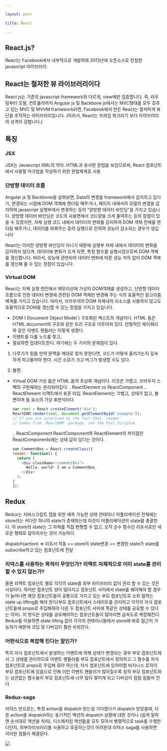 ```yaml
---

layout: post

title: React

---
```


## React.js?
React는 Facebook에서 내부적으로 개발하여 2013년에 오픈소스로 런칭한 javascript 라이브러리.

## React는 철저한 뷰 라이브러리이다

React js는 기존의 javascript framework와 다르게, view에만 집중합니다. 
즉, 라우팅부터 모델, 컨트롤러까지 Angular js 및 Backbone js에서는 MVC형태를 모두 갖추고 있는 MVC 및 MVVM framework라면, 
Facebook에서 만든 React는 철저하게 뷰단을 조작하는 라이브러리입니다. 
(따라서, React는 프레임 워크라기 보다 라이브러리의 성격이 강합니다.)

## 특징

### JSX
JSX는 Javascript XML의 약자. HTML과 유사한 문법을 보임으로써, React 컴포넌트에서 사용할 마크업을 작성하기 위한 문법체계로 사용

### 단방향 데이터 흐름
Angular js 및 Backbone을 살펴보면, Data의 변경을 framework에서 감지하고 있다가, 변경되는 시점에 DOM 객체에 렌더링 해주거나, 
페이지 내에서의 모델의 변경을 감지하여 javascript 실행부에서 변경하는 등의 “양방향 데이터 바인딩”을 가지고 있습니다. 
양방향 데이터 바인딩은 코드의 사용면에서 코드량을 크게 줄여주는 등의 장점이 있을 수 있겠지만, 
자체 실행 코드 내에서 데이터의 변화를 감지하여 DOM 객체 전체를 렌더링 해주거나, 데이터를 바꿔주는 등의 실행으로 인하여 성능이 감소되는 경우가 생깁니다

React는 이러한 양방향 바인딩이 아니기 때문에 실행부 자체 내에서 데이터의 변화를 감지하지 않으며, 데이터에 변화가 오게 되면, 특정 함수를 실행시킴으로써 DOM 객체를 갱신합니다. 따라서, 성능에 관련되어 데이터 변화에 따른 성능 저하 없이 DOM 객체를 갱신해 줄 수 있는 장점이 있습니다.

### Virtual DOM
React는 자체 실행 엔진에서 메모리상에 가상의 DOM객체를 생성하고, 단방향 데이터 흐름으로 인한 데이터 변경에 관련된 DOM 객체만 변경해 주는 식의 효율적인 알고리즘 체계를 가지고 있습니다. 따라서, 브라우저의 DOM 자체내의 리소스를 사용하지 않고도 효율적으로 DOM을 갱신할 수 있는 장점을 가지고 있습니다.

- DOM ( Document Object Model )
구조화된 텍스트의 개념이다.
HTML 돔은 HTML document의 구조와 같은 트리 구조로 이루어져 있다.
전형적인 제이쿼리와 같은 이벤트 핸들러는 이렇게 생겼다.
- 이벤트를 다룰 노드를 찾고,
- 필요하면 업데이트한다.
여기에는 두 가지의 문제점이 있다.

1. 다루기가 힘듦
만약 문맥을 제대로 찾지 못한다면, 코드가 어떻게 흘러가는지 깊숙하게 파고들어야 한다. 시간 소모가 크고 버그가 발생할 수도 있다.

2. 불편.

- Virtual DOM
가상 돔은 HTML 돔의 추상화 개념이다. 이것은 가볍고, 브라우저 스펙의 구현체와는 분리되어있다. 
  . ReactElement vs ReactComponent
  .. ReactElement
  리액트에서 표준 타입. ReactElement는 가볍고, 상태가 없고, 불변이며 돔 요소의 가상 표현식이다.
  ``` javascript
  var root = React.createElement('div');
  ReactDOM.render(root, document.getElementById('example'));
  // If you are surprised by the fact that `render` 
  // comes from `ReactDOM` package, see the Post Scriptum.
  ```
  
  .. ReactComponent
  ReactComponent와 ReactElement의 차이점은 ReactComponents에는 상태 값이 있다는 것이다. 
    ``` javascript
  var CommentBox = React.createClass({
    render: function() {
      return (
        <div className="commentBox">
          Hello, world! I am a CommentBox.
        </div>
      );
    }
  });
  ```

## Redux
Redux는 자바스크립트 앱을 위한 예측 가능한 상태 컨테이너
어플리케이션 전체에는 store라는 커다란 하나의 state가 존재하는데 이것이 어플리케이션의 state를 총괄한다.
이 store의 state는 그 자체를 직접 변형할 수 없고, 오직 순수 함수인 리듀서로만 새로운 형태로 갈아치우는 것이 가능하다.

dispatch(action) => 리듀서 작동 => store의 state변경 => 변경된 state가 state를 subscribe하고 있는 컴포넌트에 전달

### 리덕스를 사용하는 목적이 무엇인가? 리액트 자체적으로 이미 state를 관리할 수 있지 않는가?
물론 리액트 컴포넌트 별로 각각의 state를 외부 라이브러리 없이 관리 할 수 있는 것은 사실이다. 하지만 컴포넌트 양이 많아지고 컴포넌트 사이에서 state를 쉐어해야 할 경우가 늘어나면 해당 컴포넌트들이 공통으로 가지고 있는 부모 컴포넌트로 소위 말하는 state up lifting을 해야 한다(부모 컴포넌트에서 스테이트를 관리하고 각각의 자식 컴포넌트들에 props로 주입해줘야 다른 두 컴포넌트 사이에 똑같은 상태를 공유할 수 있다는 의미).
이 방식은 상태를 공유해야하는 컴포넌트들이 많아지면 급속도로 복잡해진다. Redux를 이용하면 state lifting 없이 각각의 컨테이너들에서 store에 바로 접근이 가능하기 때문에 코딩 및 디버깅이 훨씬 쉬워진다.

### 어떤식으로 복잡해 진다는 말인가?
특히 자식 컴포넌트에서 발생하는 이벤트에 의해 상태가 변경되는 경우 부모 컴포넌트에서 그 상태를 관리하므로 이벤트 핸들러를 부모 컴포넌트에서 정의하고 그 함수를 자식 컴포넌트로 props로 주입해 줘야 하는데, 자식 컴포넌트에 있어야할 비지니스 로직이 부모 컴포넌트에 있음으로 인해 이런 이벤트 핸들러가 많아질수록 정작 부모 컴포넌트와는 상관없는 함수들이 부모 컴포넌트에 너무 많이 쌓이게 되고 디버깅이 점점 힘들어 진다

### Redux-saga
리덕스 만으로는, 특정 action을 dispatch 받는걸 기다렸다가 dispatch 받았을때, 다른 action을 dispatch하는 동기적인 액션의 dispatch 상황에 대한 것이나 (쉽게 말하면 순서대로 액션을 처리), 디스패치된 액션들을 모두 모아서 병렬적으로 task를 수행한다던지, 외부라이브러리를 사용하고 호출하는것이 어려운데 리덕스 saga를 사용하면 이러한 점들이 해결된다.

![](/images/99C83B455A9F62F821.png)
